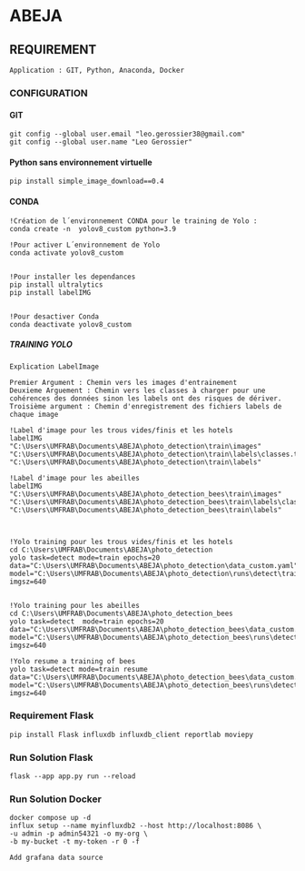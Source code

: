 # ABEJA

## REQUIREMENT 

    Application : GIT, Python, Anaconda, Docker

### CONFIGURATION 

#### GIT 

    git config --global user.email "leo.gerossier38@gmail.com"
    git config --global user.name "Leo Gerossier"


#### Python sans environnement virtuelle 

    pip install simple_image_download==0.4   




#### CONDA 

    !Création de l´environnement CONDA pour le training de Yolo : 
    conda create -n  yolov8_custom python=3.9

    !Pour activer L´environnement de Yolo
    conda activate yolov8_custom  


    !Pour installer les dependances
    pip install ultralytics
    pip install labelIMG  


    !Pour desactiver Conda 
    conda deactivate yolov8_custom  




##### TRAINING YOLO  

    Explication LabelImage 

    Premier Argument : Chemin vers les images d'entrainement 
    Deuxieme Arguement : Chemin vers les classes à charger pour une cohérences des données sinon les labels ont des risques de dériver.
    Troisième argument : Chemin d'enregistrement des fichiers labels de chaque image

    !Label d'image pour les trous vides/finis et les hotels 
    labelIMG "C:\Users\UMFRAB\Documents\ABEJA\photo_detection\train\images" "C:\Users\UMFRAB\Documents\ABEJA\photo_detection\train\labels\classes.txt" "C:\Users\UMFRAB\Documents\ABEJA\photo_detection\train\labels"
    
    !Label d'image pour les abeilles 
    labelIMG "C:\Users\UMFRAB\Documents\ABEJA\photo_detection_bees\train\images" "C:\Users\UMFRAB\Documents\ABEJA\photo_detection_bees\train\labels\classes.txt" "C:\Users\UMFRAB\Documents\ABEJA\photo_detection_bees\train\labels"
    
    

    !Yolo training pour les trous vides/finis et les hotels
    cd C:\Users\UMFRAB\Documents\ABEJA\photo_detection
    yolo task=detect mode=train epochs=20 data="C:\Users\UMFRAB\Documents\ABEJA\photo_detection\data_custom.yaml" model="C:\Users\UMFRAB\Documents\ABEJA\photo_detection\runs\detect\train8\weights\best.pt" imgsz=640   


    !Yolo training pour les abeilles 
    cd C:\Users\UMFRAB\Documents\ABEJA\photo_detection_bees
    yolo task=detect  mode=train epochs=20 data="C:\Users\UMFRAB\Documents\ABEJA\photo_detection_bees\data_custom.yaml" model="C:\Users\UMFRAB\Documents\ABEJA\photo_detection_bees\runs\detect\train2\weights\best.pt"  imgsz=640   
    
    !Yolo resume a training of bees
    yolo task=detect mode=train resume data="C:\Users\UMFRAB\Documents\ABEJA\photo_detection_bees\data_custom.yaml" model="C:\Users\UMFRAB\Documents\ABEJA\photo_detection_bees\runs\detect\train6\weights\last.pt"  imgsz=640 

  
### Requirement Flask 

    pip install Flask influxdb influxdb_client reportlab moviepy

### Run Solution Flask 
    
    flask --app app.py run --reload

### Run Solution Docker

    docker compose up -d
    influx setup --name myinfluxdb2 --host http://localhost:8086 \
    -u admin -p admin54321 -o my-org \
    -b my-bucket -t my-token -r 0 -f

    Add grafana data source